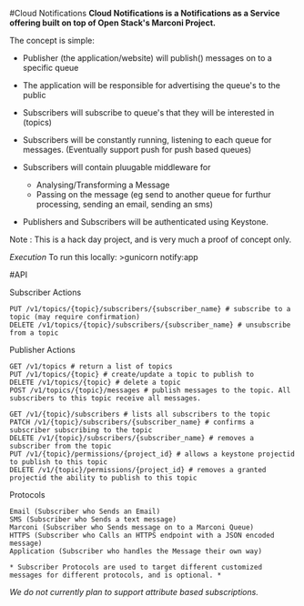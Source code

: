 #Cloud Notifications
**Cloud Notifications is a Notifications as a Service offering built on top of Open Stack's Marconi Project.**

The concept is simple:

- Publisher (the application/website) will publish() messages on to a specific queue
- The application will be responsible for advertising the queue's to the public

- Subscribers will subscribe to queue's that they will be interested in (topics)
- Subscribers will be constantly running, listening to each queue for messages. (Eventually support push for push based queues) 
- Subscribers will contain pluugable middleware for
  - Analysing/Transforming a Message
  - Passing on the message (eg send to another queue for furthur processing, sending an email, sending an sms)

- Publishers and Subscribers will be authenticated using Keystone.

Note : This is a hack day project, and is very much a proof of concept only.


*Execution*
To run this locally: >gunicorn notify:app

#API

Subscriber Actions

    PUT /v1/topics/{topic}/subscribers/{subscriber_name} # subscribe to a topic (may require confirmation)
    DELETE /v1/topics/{topic}/subscribers/{subscriber_name} # unsubscribe from a topic
    
Publisher Actions

    GET /v1/topics # return a list of topics
    PUT /v1/topics/{topic} # create/update a topic to publish to
    DELETE /v1/topics/{topic} # delete a topic
    POST /v1/topics/{topic}/messages # publish messages to the topic. All subscribers to this topic receive all messages.
    
    GET /v1/{topic}/subscribers # lists all subscribers to the topic
    PATCH /v1/{topic}/subscribers/{subscriber_name} # confirms a subscriber subscribing to the topic
    DELETE /v1/{topic}/subscribers/{subscriber_name} # removes a subscriber from the topic
    PUT /v1/{topic}/permissions/{project_id} # allows a keystone projectid to publish to this topic
    DELETE /v1/{topic}/permissions/{project_id} # removes a granted projectid the ability to publish to this topic

Protocols

    Email (Subscriber who Sends an Email)
    SMS (Subscriber who Sends a text message)
    Marconi (Subscriber who Sends message on to a Marconi Queue)
    HTTPS (Subscriber who Calls an HTTPS endpoint with a JSON encoded message)
    Application (Subscriber who handles the Message their own way)
    
    * Subscriber Protocols are used to target different customized messages for different protocols, and is optional. *
   
    
*We do not currently plan to support attribute based subscriptions.*
